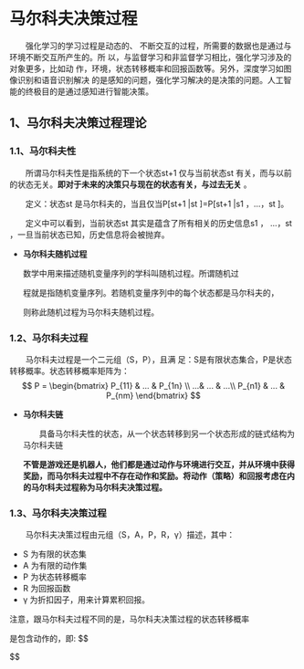 # 马尔科夫决策过程

&emsp;&emsp;强化学习的学习过程是动态的、 不断交互的过程，所需要的数据也是通过与环境不断交互所产⽣的。所 以，与监督学习和⾮监督学习相⽐，强化学习涉及的对象更多，⽐如动 作，环境，状态转移概率和回报函数等。另外，深度学习如图像识别和语⾳识别解决 的是感知的问题，强化学习解决的是决策的问题。⼈⼯智能的终极⽬的是通过感知进⾏智能决策。

## 1、⻢尔科夫决策过程理论

### 1.1、⻢尔科夫性

&emsp;&emsp;所谓⻢尔科夫性是指系统的下⼀个状态st+1 仅与当前状态st 有关，⽽与以前的状态⽆关。**即对于未来的决策只与现在的状态有关，与过去无关** 。

&emsp;&emsp;定义：状态st 是⻢尔科夫的，当且仅当P[st+1 |st ]=P[st+1 |s1 ，…，st ]。 

&emsp;&emsp;定义中可以看到，当前状态st 其实是蕴含了所有相关的历史信息s1 ， …，st ，⼀旦当前状态已知，历史信息将会被抛弃。 

- **马尔科夫随机过程**

  数学中⽤来描述随机变量序列的学科叫随机过程。所谓随机过 

  程就是指随机变量序列。若随机变量序列中的每个状态都是⻢尔科夫的， 

  则称此随机过程为⻢尔科夫随机过程。

### 1.2、⻢尔科夫过程

&emsp;&emsp;⻢尔科夫过程是⼀个⼆元组（S，P），且满 ⾜：S是有限状态集合，P是状态转移概率。状态转移概率矩阵为： 
$$
P = \begin{bmatrix}
P_{11} & ... & P_{1n} \\ 
...& ... & ...\\ 
P_{n1} & ... & P_{nm} 
\end{bmatrix}
$$

- **马尔科夫链**

  &emsp;&emsp;具备马尔科夫性的状态，从一个状态转移到另一个状态形成的链式结构为马尔科夫链

  **不管是游戏还是机器⼈，他们都是通过动作与环境进⾏交互，并从环境中获得奖励，⽽⻢尔科夫过程中不存在动作和奖励。将动作（策略）和回报考虑在内的⻢尔科夫过程称为⻢尔科夫决策过程。**

### 1.3、⻢尔科夫决策过程

&emsp;&emsp;⻢尔科夫决策过程由元组（S，A，P，R，γ）描述，其中： 

- S 为有限的状态集
- A 为有限的动作集
- P 为状态转移概率 
- R 为回报函数 
- γ 为折扣因⼦，⽤来计算累积回报。 

注意，跟⻢尔科夫过程不同的是，⻢尔科夫决策过程的状态转移概率 

是包含动作的，即:
$$

$$


